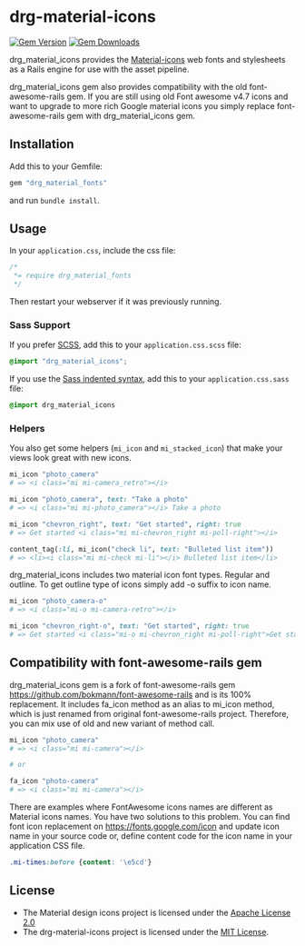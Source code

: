 # drg-material-icons

[![Gem Version](http://img.shields.io/gem/v/drg_material_icons.svg)](https://rubygems.org/gems/drg_material_icons)
[![Gem Downloads](https://img.shields.io/gem/dt/drg_material_icons.svg)](https://rubygems.org/gems/drg_material_icons)

drg_material_icons provides the
[Material-icons](https://fonts.google.com/icons) web fonts and
stylesheets as a Rails engine for use with the asset pipeline.<br>

drg_material_icons gem also provides compatibility with the old font-awesome-rails gem.
If you are still using old Font awesome v4.7 icons and want to upgrade to
more rich Google material icons you simply replace font-awesome-rails gem 
with drg_material_icons gem.

## Installation

Add this to your Gemfile:

```ruby
gem "drg_material_fonts"
```

and run `bundle install`.

## Usage

In your `application.css`, include the css file:

```css
/*
 *= require drg_material_fonts
 */
```
Then restart your webserver if it was previously running.

### Sass Support

If you prefer [SCSS](http://sass-lang.com/documentation/file.SASS_REFERENCE.html), add this to your
`application.css.scss` file:

```scss
@import "drg_material_icons";
```

If you use the
[Sass indented syntax](http://sass-lang.com/docs/yardoc/file.INDENTED_SYNTAX.html),
add this to your `application.css.sass` file:

```sass
@import drg_material_icons
```

### Helpers

You also get some helpers (`mi_icon` and `mi_stacked_icon`) that make your
views look great with new icons.

```ruby
mi_icon "photo_camera"
# => <i class="mi mi-camera_retro"></i>

mi_icon "photo_camera", text: "Take a photo"
# => <i class="mi mi-photo_camera"></i> Take a photo

mi_icon "chevron_right", text: "Get started", right: true
# => Get started <i class="mi mi-chevron_right mi-poll-right"></i>

content_tag(:li, mi_icon("check li", text: "Bulleted list item"))
# => <li><i class="mi mi-check mi-li"></i> Bulleted list item</li>
```

drg_material_icons includes two material icon font types. Regular and outline.
To get outline type of icons simply add -o suffix to icon name.  
```ruby
mi_icon "photo_camera-o"
# => <i class="mi-o mi-camera-retro"></i>

mi_icon "chevron_right-o", text: "Get started", right: true
# => Get started <i class="mi-o mi-chevron_right mi-poll-right">Get started</i>
```

## Compatibility with font-awesome-rails gem

drg_material_icons gem is a fork of font-awesome-rails 
gem https://github.com/bokmann/font-awesome-rails and is
its 100% replacement. It includes fa_icon method as an alias to mi_icon method, which is just
renamed from original font-awesome-rails project. Therefore, you can mix
use of old and new variant of method call.
```ruby
mi_icon "photo_camera"
# => <i class="mi mi-camera"></i>

# or

fa_icon "photo-camera"
# => <i class="mi mi-camera"></i>
```

There are examples where FontAwesome icons names are different as
Material icons names. You have two solutions to this problem. You can 
find font icon replacement on https://fonts.google.com/icon and update icon name in
your source code or, define content code for the icon name in your application 
CSS file.
```css
.mi-times:before {content: '\e5cd'}
```

## License

* The Material design icons project is licensed under the [Apache License 2.0](
  https://github.com/google/material-design-icons/blob/master/LICENSE)
* The drg-material-icons project is licensed under the
  [MIT License](http://opensource.org/licenses/mit-license.html).
